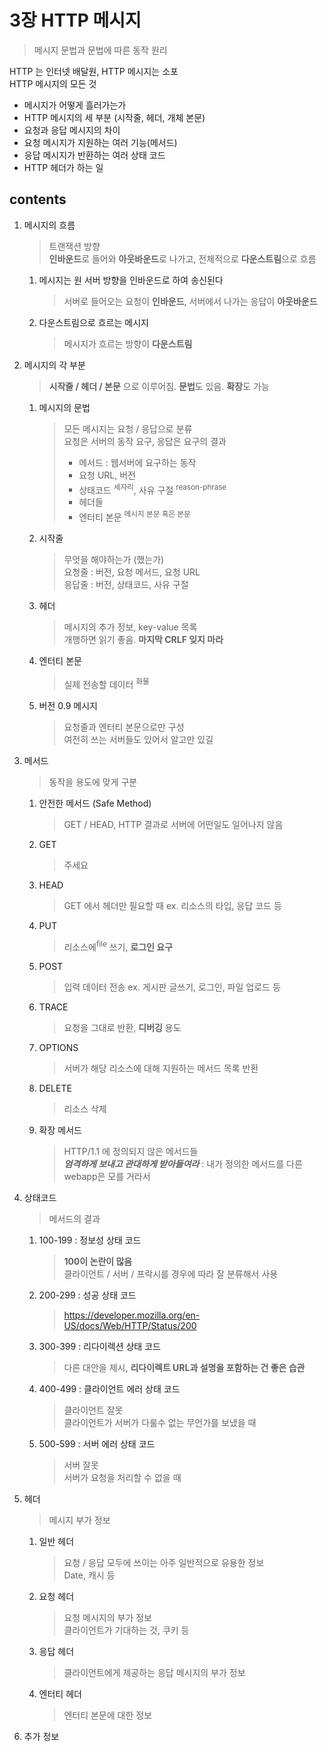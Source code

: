 <h1>3장 HTTP 메시지</h1>

> 메시지 문법과 문법에 따른 동작 원리

HTTP 는 인터넷 배달원, HTTP 메시지는 소포  
HTTP 메시지의 모든 것

- 메시지가 어떻게 흘러가는가
- HTTP 메시지의 세 부분 (시작줄, 헤더, 개체 본문)
- 요청과 응답 메시지의 차이
- 요청 메시지가 지원하는 여러 기능(메서드)
- 응답 메시지가 반환하는 여러 상태 코드
- HTTP 헤더가 하는 일

<h2>contents</h2>

1. 메시지의 흐름
   > 트랜잭션 방향  
   > **인바운드**로 들어와 **아웃바운드**로 나가고, 전체적으로 **다운스트림**으로 흐름

    1. 메시지는 원 서버 방향을 인바운드로 하여 송신된다
       > 서버로 들어오는 요청이 **인바운드**, 서버에서 나가는 응답이 **아웃바운드**

    2. 다운스트림으로 흐르는 메시지
       > 메시지가 흐르는 방향이 **다운스트림**

2. 메시지의 각 부분
   > **시작줄 / 헤더 / 본문** 으로 이루어짐. **문법**도 있음. **확장**도 가능

    1. 메시지의 문법
       > 모든 메시지는 요청 / 응답으로 분류     
       요청은 서버의 동작 요구, 응답은 요구의 결과
       > - 메서드 : 웹서버에 요구하는 동작
       > - 요청 URL, 버전
       > - 상태코드 <sup>세자리</sup>, 사유 구절 <sup>reason-phrase</sup>
       > - 헤더들
       > - 엔터티 본문 <sup>메시지 본문 혹은 본문</sup>

    2. 시작줄
       > 무엇을 해야하는가 (했는가)   
       요청줄 : 버전, 요청 메서드, 요청 URL   
       응답줄 : 버전, 상태코드, 사유 구절

    3. 헤더
       > 메시지의 추가 정보, key-value 목록  
       개행하면 읽기 좋음. **마지막 CRLF 잊지 마라**

    4. 엔터티 본문
       > 실제 전송할 데이터 <sup>화물</sup>

    5. 버전 0.9 메시지
       > 요청줄과 엔터티 본문으로만 구성  
       여전히 쓰는 서버들도 있어서 알고만 있길

3. 메서드
   > 동작을 용도에 맞게 구분

    1. 안전한 메서드 (Safe Method)
       > GET / HEAD, HTTP 결과로 서버에 어떤일도 일어나지 않음

    2. GET
       > 주세요

    3. HEAD
       > GET 에서 헤더만 필요할 때
       ex. 리소스의 타입, 응답 코드 등

    4. PUT
       > 리소스에<sup>file</sup> 쓰기, **로그인 요구**

    5. POST
       > 입력 데이터 전송
       ex. 게시판 글쓰기, 로그인, 파일 업로드 등

    6. TRACE
       > 요청을 그대로 반환, **디버깅** 용도

    7. OPTIONS
       > 서버가 해당 리소스에 대해 지원하는 메서드 목록 반환

    8. DELETE
       > 리소스 삭제

    9. 확장 메서드
       > HTTP/1.1 에 정의되지 않은 메서드들  
       _**엄격하게 보내고 관대하게 받아들여라**_ : 내가 정의한 메서드를 다른 webapp은 모를 거라서

4. 상태코드
   > 메서드의 결과

    1. 100-199 : 정보성 상태 코드
       > **100이 논란이 많음**  
       클라이언트 / 서버 / 프락시를 경우에 따라 잘 분류해서 사용

    2. 200-299 : 성공 상태 코드
       > https://developer.mozilla.org/en-US/docs/Web/HTTP/Status/200

    3. 300-399 : 리다이렉션 상태 코드
       > 다른 대안을 제시, **리다이렉트 URL과 설명을 포함하는 건 좋은 습관**

    4. 400-499 : 클라이언트 에러 상태 코드
       > 클라이언트 잘못  
       클라이언트가 서버가 다룰수 없는 무언가를 보냈을 때

    5. 500-599 : 서버 에러 상태 코드
       > 서버 잘못  
       서버가 요청을 처리할 수 없을 때

5. 헤더
   > 메시지 부가 정보

    1. 일반 헤더
       > 요청 / 응답 모두에 쓰이는 아주 일반적으로 유용한 정보   
       Date, 캐시 등

    2. 요청 헤더
       > 요청 메시지의 부가 정보   
       클라이언트가 기대하는 것, 쿠키 등

    3. 응답 헤더
       > 클라이언트에게 제공하는 응답 메시지의 부가 정보

    4. 엔터티 헤더
       > 엔터티 본문에 대한 정보

6. 추가 정보